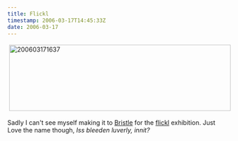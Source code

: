 ```yaml
---
title: Flickl
timestamp: 2006-03-17T14:45:33Z
date: 2006-03-17
---
```


<a href="http://www.flickl.org/"><img src="http://blog.whatfettle.com/200603171637.jpg" height="150" width="500" border="0" hspace="4" vspace="4" alt="200603171637" /></a>
<p>Sadly I can't see myself making it to <a href="http://www.thatbebristle.co.uk">Bristle</a> for the <a href="http://www.flickl.org">flickl</a> exhibition. Just Love the name though, <i>Iss bleeden luverly, innit?</i></a>
